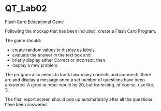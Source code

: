 # QT_Lab02
Flash Card Educational Game

Following the mockup that has been included, create a Flash Card Program.

The game should: 

* create random values to display as labels.
* evaluate the answer in the text box and,
* briefly display either Correct or Incorrect, then
* display a new problem.

The program also needs to track how many corrects and incorrects there are and display a message once a set number of questions have been answered.  A good number would be 20, but for testing, of course, use like, 3.

The final report screen should pop up automatically after all the questions have been answered.
